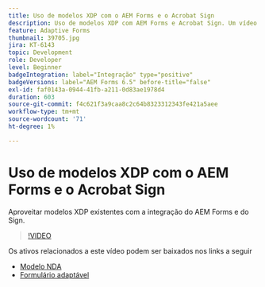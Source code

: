 ```yaml
---
title: Uso de modelos XDP com o AEM Forms e o Acrobat Sign
description: Uso de modelos XDP com AEM Forms e Acrobat Sign. Um vídeo que detalha a utilização de modelos XDP existentes com a integração do AEM Forms e do Sign.
feature: Adaptive Forms
thumbnail: 39705.jpg
jira: KT-6143
topic: Development
role: Developer
level: Beginner
badgeIntegration: label="Integração" type="positive"
badgeVersions: label="AEM Forms 6.5" before-title="false"
exl-id: faf0143a-0944-41fb-a211-0d83ae1978d4
duration: 603
source-git-commit: f4c621f3a9caa8c2c64b8323312343fe421a5aee
workflow-type: tm+mt
source-wordcount: '71'
ht-degree: 1%

---
```


# Uso de modelos XDP com o AEM Forms e o Acrobat Sign

Aproveitar modelos XDP existentes com a integração do AEM Forms e do Sign.

>[!VIDEO](https://video.tv.adobe.com/v/39705?quality=12&learn=on)

Os ativos relacionados a este vídeo podem ser baixados nos links a seguir

* [Modelo NDA](assets/nda-agreement-xdp-template.zip)
* [Formulário adaptável](assets/nda-agreement-af-with-xdp-template.zip)

